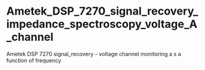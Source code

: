 # Ametek_DSP_7270_signal_recovery_impedance_spectroscopy_voltage_A_channel
Ametek DSP 7270 signal_recovery - voltage channel monitoring a s a function of frequency
